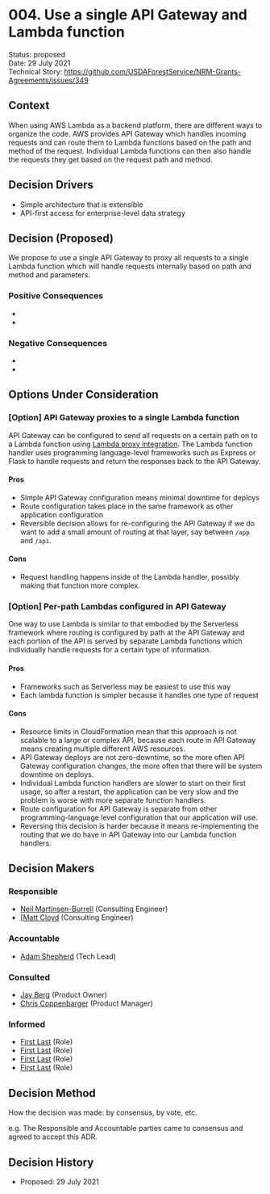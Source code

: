 # 004. Use a single API Gateway and Lambda function

Status: proposed \
Date: 29 July 2021 \
Technical Story: https://github.com/USDAForestService/NRM-Grants-Agreements/issues/349

## Context

When using AWS Lambda as a backend platform, there are different ways to
organize the code. AWS provides API Gateway which handles incoming requests
and can route them to Lambda functions based on the path and method of the
request. Individual Lambda functions can then also handle the requests they
get based on the request path and method.

## Decision Drivers

- Simple architecture that is extensible
- API-first access for enterprise-level data strategy

## Decision (Proposed)

We propose to use a single API Gateway to proxy all requests to a single
Lambda function which will handle requests internally based on path and method
and parameters.

### Positive Consequences

- 
- 

### Negative Consequences

- 
- 

## Options Under Consideration

### [Option] API Gateway proxies to a single Lambda function

API Gateway can be configured to send all requests on a certain path on to a
Lambda function using [Lambda proxy
integration](https://docs.aws.amazon.com/apigateway/latest/developerguide/set-up-lambda-proxy-integrations.html).
The Lambda function handler uses programming language-level frameworks such as
Express or Flask to handle requests and return the responses back to the API
Gateway.

#### Pros
- Simple API Gateway configuration means minimal downtime for deploys
- Route configuration takes place in the same framework as other application
  configuration
- Reversible decision allows for re-configuring the API Gateway if we do want
  to add a small amount of routing at that layer, say between `/app` and
  `/api`.

#### Cons
- Request handling happens inside of the Lambda handler, possibly making that
  function more complex.


### [Option] Per-path Lambdas configured in API Gateway 

One way to use Lambda is similar to that embodied by the Serverless framework
where routing is configured by path at the API Gateway and each portion of the
API is served by separate Lambda functions which individually handle requests
for a certain type of information.

#### Pros

- Frameworks such as Serverless may be easiest to use this way
- Each lambda function is simpler because it handles one type of request

#### Cons

- Resource limits in CloudFormation mean that this approach is not scalable to
  a large or complex API, because each route in API Gateway means creating
  multiple different AWS resources.
- API Gateway deploys are not zero-downtime, so the more often API Gateway
  configuration changes, the more often that there will be system downtime on
  deploys.
- Individual Lambda function handlers are slower to start on their first
  usage, so after a restart, the application can be very slow and the problem
  is worse with more separate function handlers.
- Route configuration for API Gateway is separate from other
  programming-language level configuration that our application will use.
- Reversing this decision is harder because it means re-implementing the
  routing that we do have in API Gateway into our Lambda function handlers.


## Decision Makers

### Responsible
- [Neil Martinsen-Burrell](neil.martinsen-burrell@gsa.gov) (Consulting Engineer)
- [[Matt Cloyd](matt.cloyd@gsa.gov) (Consulting Engineer)

### Accountable
- [Adam Shepherd](mailto:adam.shepherd@usda.gov) (Tech Lead)

### Consulted
- [Jay Berg](mailto:gerald.berg@usda.gov) (Product Owner)
- [Chris Coppenbarger](mailto:chris.coppenbarger@usda.gov) (Product Manager)

### Informed
- [First Last](mailto:first.last@usda.gov) (Role)
- [First Last](mailto:first.last@usda.gov) (Role)
- [First Last](mailto:first.last@usda.gov) (Role)
- [First Last](mailto:first.last@usda.gov) (Role)


## Decision Method

How the decision was made: by consensus, by vote, etc.

e.g. The Responsible and Accountable parties came to consensus and agreed to accept this ADR.


## Decision History

- Proposed:   29 July 2021
